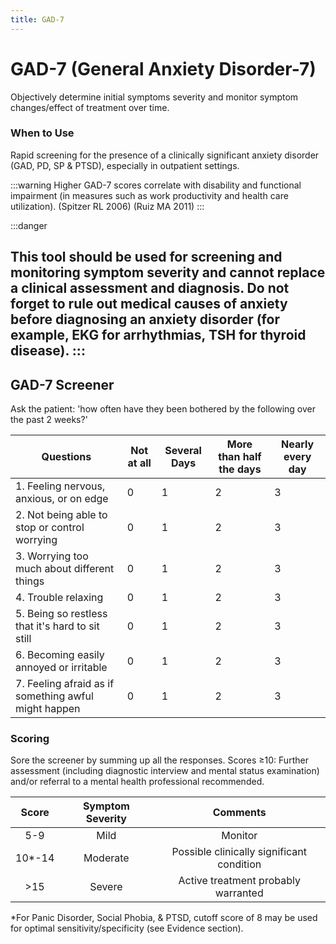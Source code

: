 ```yaml
---
title: GAD-7
---
```


# GAD-7 (General Anxiety Disorder-7)

Objectively determine initial symptoms severity and monitor symptom changes/effect of treatment over time.



### When to Use
Rapid screening for the presence of a clinically significant anxiety disorder (GAD, PD, SP & PTSD), especially in outpatient settings.


:::warning
Higher GAD-7 scores correlate with disability and functional impairment (in measures such as work productivity and health care utilization). (Spitzer RL 2006) (Ruiz MA 2011)
:::

:::danger

This tool should be used for screening and monitoring symptom severity and cannot replace a clinical assessment and diagnosis.
Do not forget to rule out medical causes of anxiety before diagnosing an anxiety disorder (for example, EKG for arrhythmias, TSH for thyroid disease).
::: 
---

## GAD-7 Screener

Ask the patient: 'how often have they been bothered by the following over the past 2 weeks?'

| Questions                                         	| Not at all 	| Several Days 	| More than half the days 	| Nearly every day 	|
|---------------------------------------------------	|------------	|--------------	|-------------------------	|------------------	|
| 1. Feeling nervous, anxious, or on edge               	|          0 	|            1 	|                       2 	|                3 	|
| 2. Not being able to stop or control worrying        	|          0 	|            1 	|                       2 	|                3 	|
| 3. Worrying too much about different things          	|          0 	|            1 	|                       2 	|                3 	|
| 4. Trouble relaxing                                	|          0 	|            1 	|                       2 	|                3 	|
| 5. Being so restless that it's hard to sit still    	|          0 	|            1 	|                       2 	|                3 	|
| 6. Becoming easily annoyed or irritable             	|          0 	|            1 	|                       2 	|                3 	|
| 7. Feeling afraid as if something awful might happen 	|          0 	|            1 	|                       2 	|                3 	|




### Scoring

Sore the screener by summing up all the responses. Scores ≥10: Further assessment (including diagnostic interview and mental status examination) and/or referral to a mental health professional recommended.



|  Score 	| Symptom Severity 	|                  Comments                 	|
|:------:	|:----------------:	|:-----------------------------------------:	|
| 5-9    	| Mild             	| Monitor                                   	|
| 10*-14 	| Moderate         	| Possible clinically significant condition 	|
| >15    	| Severe           	| Active treatment probably warranted       	|

*For Panic Disorder, Social Phobia, & PTSD, cutoff score of 8 may be used for optimal sensitivity/specificity (see Evidence section).
